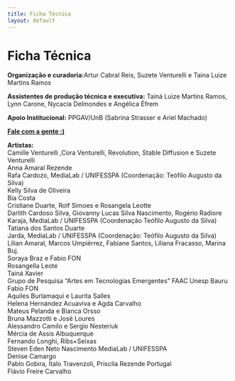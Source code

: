 ```yaml
---
title: Ficha Técnica
layout: default
---
```


<div class="container-fluid">
  <div class="row">
<div class="ficha-tecnica col-sm-10">
  <h1>Ficha Técnica</h1>
  <p><b>Organização e curadoria:</b>Artur Cabral Reis, Suzete Venturelli e Taina Luize Martins Ramos
</p>
  
  <p><b>Assistentes de produção técnica e executiva:</b> Tainá Luize Martins Ramos, Lynn Carone, Nycacia Delmondes e Angélica Éfrem</p>
    <p><b>Apoio Institucional:</b> PPGAV/UnB (Sabrina Strasser e Ariel Machado)</p>


  <p><b><a href="mailto:medialabunbdf@gmail.com">Fale com a gente ;)</a></b></p>
  <p>
    <b>Artistas:</b><br>
    <span>
     Camille Venturelli ,Cora Venturelli, Revolution, Stable Diffusion e Suzete Venturelli<br>
Anna Amaral Rezende<br>
Rafa Cardozo, MediaLab / UNIFESSPA (Coordenação: Teófilo Augusto da Silva)<br>
Kelly Silva de Oliveira<br>
Bia Costa<br>
Cristiane Duarte, Rolf Simoes e Rosangela Leotte<br>
Darlith Cardoso Silva, Giovanny Lucas Silva Nascimento, Rogério Radiore Karaja, MediaLab / UNIFESSPA (Coordenação Teófilo Augusto da Silva)<br>
Tatiana dos Santos Duarte<br>
Jarda, MediaLab / UNIFESSPA (Coordenação: Teófilo Augusto da Silva)<br>
Lilian Amaral, Marcos Umpièrrez, Fabiane Santos, Liliana Fracasso, Marina Buj.<br>
Soraya Braz e Fabio FON<br>
Rosangella Leote<br>
Tainá Xavier<br>
Grupo de Pesquisa “Artes em Tecnologias Emergentes” FAAC Unesp Bauru<br>
Fabio FON <br>
Aquiles Burlamaqui e Laurita Salles<br>
Helena Hernández Acuaviva e Agda Carvalho<br>
Mateus Pelanda e Bianca Orsso<br>
Bruna Mazzotti e José Loures<br>
Alessandro Camilo e Sergio Nesteriuk<br>
Mércia de Assis Albuquerque<br>
Fernando Longhi, Ribs+Seixas<br>
Steven Eden Neto Nascimento MediaLab / UNIFESSPA<br>
Denise Camargo<br>
Pablo Gobira, Ítalo Travenzoli, Priscila Rezende Portugal<br>
Flávio Freire Carvalho
    </span>
  </p>
</div>
</div>
</div>


